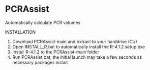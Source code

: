 # PCRAssist
Automatically calculate PCR volumes

INSTALLATION
1) Download PCRAssist-main and extract to your harddrive (C:/)
2) Open INSTALL_R.bat to automatically install the R-4.1.2 setup.exe
3) Install R-4.1.2 to the PCRAssist-main folder
4) Run PCRAssist.bat, the initial launch may take a few seconds as necessary packages install.
